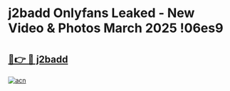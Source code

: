 # j2badd Onlyfans Leaked - New Video & Photos March 2025 !06es9

# <h2><a href="https://qu26th.iuczelnia.edu.pl?title=j2badd&ref=06es9">🔗👉 🔴 j2badd</a></h2>

[![acn](https://github.com/user-attachments/assets/0f9c940e-d8b0-45ae-aac7-cd30a18b3e1c)](https://qu26th.iuczelnia.edu.pl?title=j2badd&ref=06es9)

